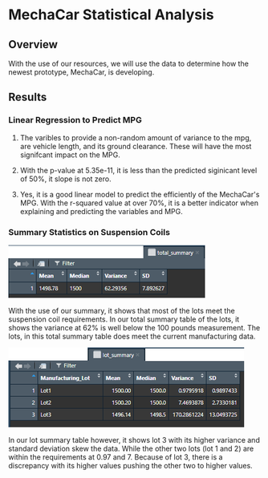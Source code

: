 # MechaCar Statistical Analysis

## Overview
With the use of our resources, we will use the data to determine how the newest prototype, MechaCar, is developing.

## Results

### Linear Regression to Predict MPG

1.  The varibles to provide a non-random amount of variance to the mpg, are vehicle length, and its ground clearance.  These will have the most signifcant impact on the MPG.

2.  With the p-value at 5.35e-11, it is less than the predicted siginicant level of 50%, it slope is not zero.

3. Yes, it is a good linear model to predict the efficiently of the MechaCar's MPG.  With the r-squared value at over 70%, it is a better indicator when explaining and predicting the variables and MPG.

### Summary Statistics on Suspension Coils

![This is an image](https://raw.githubusercontent.com/sadayas/MechaCar_Statistical_Analysis/main/Resources/tot_sum.png)

With the use of our summary, it shows that most of the lots meet the suspension coil requirements.  In our total summary table of the lots, it shows the variance at 62% is well below the 100 pounds measurement.  The lots, in this total summary table does meet the current manufacturing data.

![This is an image](https://raw.githubusercontent.com/sadayas/MechaCar_Statistical_Analysis/main/Resources/lot_sum.png)

In our lot summary table however, it shows lot 3 with its higher variance and standard deviation skew the data. While the other two lots (lot 1 and 2) are within the requirements at 0.97 and 7. Because of lot 3, there is a discrepancy with its higher values pushing the other two to higher values.